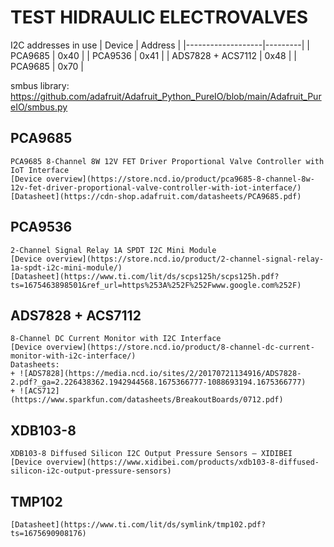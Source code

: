 # TEST HIDRAULIC ELECTROVALVES
I2C addresses in use 
|        Device     | Address |
|-------------------|---------|
|      PCA9685      |   0x40  |
|      PCA9536      |   0x41  |
| ADS7828 + ACS7112 |   0x48  |
|     PCA9685       |   0x70  |

smbus library: https://github.com/adafruit/Adafruit_Python_PureIO/blob/main/Adafruit_PureIO/smbus.py

## PCA9685 
    PCA9685 8-Channel 8W 12V FET Driver Proportional Valve Controller with IoT Interface
    [Device overview](https://store.ncd.io/product/pca9685-8-channel-8w-12v-fet-driver-proportional-valve-controller-with-iot-interface/)
    [Datasheet](https://cdn-shop.adafruit.com/datasheets/PCA9685.pdf)

## PCA9536
    2-Channel Signal Relay 1A SPDT I2C Mini Module
    [Device overview](https://store.ncd.io/product/2-channel-signal-relay-1a-spdt-i2c-mini-module/)
    [Datasheet](https://www.ti.com/lit/ds/scps125h/scps125h.pdf?ts=1675463898501&ref_url=https%253A%252F%252Fwww.google.com%252F)

## ADS7828 + ACS7112
    8-Channel DC Current Monitor with I2C Interface
    [Device overview](https://store.ncd.io/product/8-channel-dc-current-monitor-with-i2c-interface/)
    Datasheets:
    + ![ADS7828](https://media.ncd.io/sites/2/20170721134916/ADS7828-2.pdf?_ga=2.226438362.1942944568.1675366777-1088693194.1675366777)
    + ![ACS712](https://www.sparkfun.com/datasheets/BreakoutBoards/0712.pdf)
    
## XDB103-8
    XDB103-8 Diffused Silicon I2C Output Pressure Sensors – XIDIBEI
    [Device overview](https://www.xidibei.com/products/xdb103-8-diffused-silicon-i2c-output-pressure-sensors)

## TMP102
    [Datasheet](https://www.ti.com/lit/ds/symlink/tmp102.pdf?ts=1675690908176)
    
